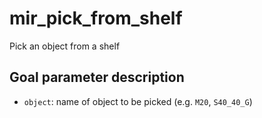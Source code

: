 # mir_pick_from_shelf

Pick an object from a shelf

## Goal parameter description

- `object`: name of object to be picked (e.g. `M20`, `S40_40_G`) 

